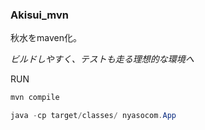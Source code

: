 ### Akisui_mvn

秋水をmaven化。

*ビルドしやすく、テストも走る理想的な環境へ*

RUN

```java
mvn compile

java -cp target/classes/ nyasocom.App
```
